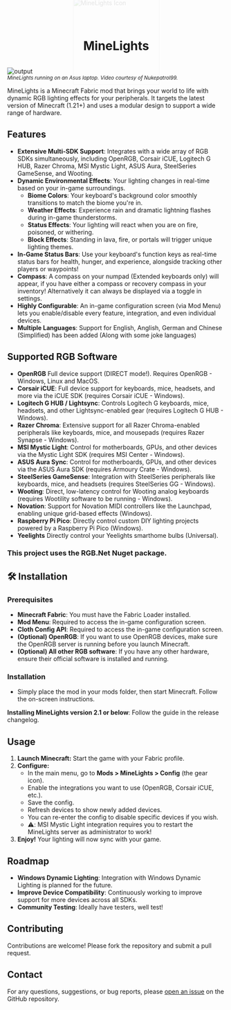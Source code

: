 <div style="position: relative; display: inline-block; width: 100%;">
  <img src="https://github.com/user-attachments/assets/d2a078e4-f7f1-43cf-b03e-b1b6142b6fd8"
       alt="MineLights Icon"
       style="position: absolute; top: 50%; left: 50%; transform: translate(-50%, -50%);
              opacity: 0.1; width: 200px; z-index: 0;">
  <h1 style="position: relative; z-index: 1; text-align: center;">MineLights</h1>
</div>

![output](https://github.com/user-attachments/assets/fd0adbbf-eaf4-46c1-bcfc-e56b5df13e32)  
<small><em>MineLights running on an Asus laptop. Video courtesy of Nukepatrol99.</em></small>

MineLights is a Minecraft Fabric mod that brings your world to life with dynamic RGB lighting effects for your peripherals. It targets the latest version of Minecraft (1.21+) and uses a modular design to support a wide range of hardware.

## Features

- **Extensive Multi-SDK Support**: Integrates with a wide array of RGB SDKs simultaneously, including OpenRGB, Corsair iCUE, Logitech G HUB, Razer Chroma, MSI Mystic Light, ASUS Aura, SteelSeries GameSense, and Wooting.
- **Dynamic Environmental Effects**: Your lighting changes in real-time based on your in-game surroundings.
  - **Biome Colors**: Your keyboard's background color smoothly transitions to match the biome you're in.
  - **Weather Effects**: Experience rain and dramatic lightning flashes during in-game thunderstorms.
  - **Status Effects**: Your lighting will react when you are on fire, poisoned, or withering.
  - **Block Effects**: Standing in lava, fire, or portals will trigger unique lighting themes.
- **In-Game Status Bars**: Use your keyboard's function keys as real-time status bars for health, hunger, and experience, alongside tracking other players or waypoints!
- **Compass**: A compass on your numpad (Extended keyboards only) will appear, if you have either a compass or recovery compass in your inventory! Alternatively it can always be displayed via a toggle in settings.
- **Highly Configurable**: An in-game configuration screen (via Mod Menu) lets you enable/disable every feature, integration, and even individual devices.
- **Multiple Languages**: Support for English, Anglish, German and Chinese (Simplified) has been added (Along with some joke languages)

## Supported RGB Software

- **OpenRGB** Full device support (DIRECT mode!). Requires OpenRGB - Windows, Linux and MacOS.
- **Corsair iCUE**: Full device support for keyboards, mice, headsets, and more via the iCUE SDK (requires Corsair iCUE - Windows).
- **Logitech G HUB / Lightsync**: Controls Logitech G keyboards, mice, headsets, and other Lightsync-enabled gear (requires Logitech G HUB - Windows).
- **Razer Chroma**: Extensive support for all Razer Chroma-enabled peripherals like keyboards, mice, and mousepads (requires Razer Synapse - Windows).
- **MSI Mystic Light**: Control for motherboards, GPUs, and other devices via the Mystic Light SDK (requires MSI Center - Windows).
- **ASUS Aura Sync**: Control for motherboards, GPUs, and other devices via the ASUS Aura SDK (requires Armoury Crate - Windows).
- **SteelSeries GameSense**: Integration with SteelSeries peripherals like keyboards, mice, and headsets (requires SteelSeries GG - Windows).
- **Wooting**: Direct, low-latency control for Wooting analog keyboards (requires Wootility software to be running - Windows).
- **Novation**: Support for Novation MIDI controllers like the Launchpad, enabling unique grid-based effects (Windows).
- **Raspberry Pi Pico**: Directly control custom DIY lighting projects powered by a Raspberry Pi Pico (Windows).
- **Yeelights** Directly control your Yeelights smarthome bulbs (Universal).

### This project uses the RGB.Net Nuget package.

## 🛠️ Installation

### Prerequisites

- **Minecraft Fabric**: You must have the Fabric Loader installed.
- **Mod Menu**: Required to access the in-game configuration screen.
- **Cloth Config API**: Required to access the in-game configuration screen.
- **(Optional) OpenRGB**: If you want to use OpenRGB devices, make sure the OpenRGB server is running before you launch Minecraft.
- **(Optional) All other RGB software**: If you have any other hardware, ensure their official software is installed and running.

### Installation
- Simply place the mod in your mods folder, then start Minecraft. Follow the on-screen instructions.

**Installing MineLights version 2.1 or below**: Follow the guide in the release changelog.

## Usage

1. **Launch Minecraft:** Start the game with your Fabric profile.
2. **Configure:**
   - In the main menu, go to **Mods > MineLights > Config** (the gear icon).
   - Enable the integrations you want to use (OpenRGB, Corsair iCUE, etc.).
   - Save the config.
   - Refresh devices to show newly added devices.
   - You can re-enter the config to disable specific devices if you wish.
   - ⚠️: MSI Mystic Light integration requires you to restart the MineLights server as administrator to work!
3. **Enjoy!** Your lighting will now sync with your game.

## Roadmap

- **Windows Dynamic Lighting**: Integration with Windows Dynamic Lighting is planned for the future.
- **Improve Device Compatibility**: Continuously working to improve support for more devices across all SDKs.
- **Community Testing**: Ideally have testers, well test!

## Contributing

Contributions are welcome! Please fork the repository and submit a pull request.

## Contact

For any questions, suggestions, or bug reports, please [open an issue](https://github.com/megabytesme/MineLights/issues) on the GitHub repository.
